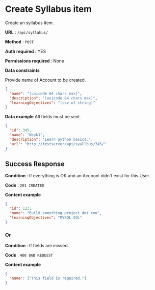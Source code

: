 # Create Syllabus item

Create an syllabus item.

**URL** : `/api/syllabus/`

**Method** : `POST`

**Auth required** : YES

**Permissions required** : None

**Data constraints**

Provide name of Account to be created.

```json
{
  "name": "[unicode 64 chars max]",
  "description": "[unicode 64 chars max]",
  "learningObjectives": "[csv of string]"
}
```

**Data example** All fields must be sent.

```json
{
  "id": 345,
  "name": "Week1",
  "description": "Learn python basics.",
  "url": "http://testserver/api/syallbus/345/"
}
```

## Success Response

**Condition** : If everything is OK and an Account didn't exist for this User.

**Code** : `201 CREATED`

**Content example**

```json
{
  "id": 123,
  "name": "Build something project dot com",
  "learningObjectives": "MYSQL,SQL"
}
```

### Or

**Condition** : If fields are missed.

**Code** : `400 BAD REQUEST`

**Content example**

```json
{
  "name": ["This field is required."]
}
```

